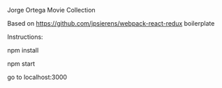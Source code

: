 Jorge Ortega Movie Collection

Based on https://github.com/jpsierens/webpack-react-redux boilerplate

Instructions:

npm install

npm start

go to localhost:3000
